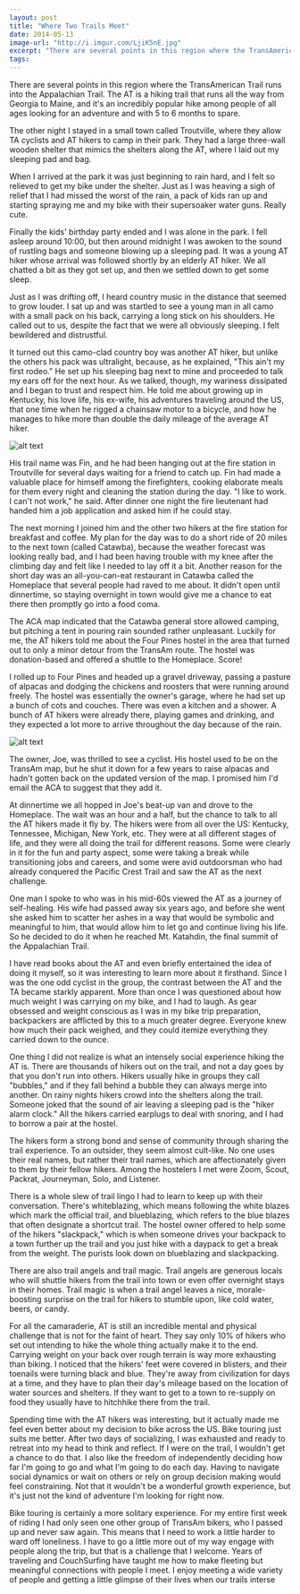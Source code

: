 ```yaml
---
layout: post
title: "Where Two Trails Meet"
date: 2014-05-13
image-url: "http://i.imgur.com/LjiK5nE.jpg"
excerpt: "There are several points in this region where the TransAmerican Trail runs into the Appalachian Trail. The AT is a hiking trail that runs all the way from Georgia to Maine, and it's an incredibly popular hike among people of all ages looking for an adventure and with 5 to 6 months to spare. The other night I stayed in a small town called Troutville, where they allow TA cyclists and AT hikers to camp in their park."
tags:
---
```


There are several points in this region where the TransAmerican Trail runs into the Appalachian Trail. The AT is a hiking trail that runs all the way from Georgia to Maine, and it's an incredibly popular hike among people of all ages looking for an adventure and with 5 to 6 months to spare. 

The other night I stayed in a small town called Troutville, where they allow TA cyclists and AT hikers to camp in their park. They had a large three-wall wooden shelter that mimics the shelters along the AT, where I laid out my sleeping pad and bag. 

When I arrived at the park it was just beginning to rain hard, and I felt so relieved to get my bike under the shelter. Just as I was heaving a sigh of relief that I had missed the worst of the rain, a pack of kids ran up and starting spraying me and my bike with their supersoaker water guns. Really cute.

Finally the kids' birthday party ended and I was alone in the park. I fell asleep around 10:00, but then around midnight I was awoken to the sound of rustling bags and someone blowing up a sleeping pad. It was a young AT hiker whose arrival was followed shortly by an elderly AT hiker. We all chatted a bit as they got set up, and then we settled down to get some sleep.

Just as I was drifting off, I heard country music in the distance that seemed to grow louder. I sat up and was startled to see a young man in all camo with a small pack on his back, carrying a long stick on his shoulders. He called out to us, despite the fact that we were all obviously sleeping. I felt bewildered and distrustful.

It turned out this camo-clad country boy was another AT hiker, but unlike the others his pack was ultralight, because, as he explained, "This ain't my first rodeo." He set up his sleeping bag next to mine and proceeded to talk my ears off for the next hour. As we talked, though, my wariness dissipated and I began to trust and respect him. He told me about growing up in Kentucky, his love life, his ex-wife, his adventures traveling around the US, that one time when he rigged a chainsaw motor to a bicycle, and how he manages to hike more than double the daily mileage of the average AT hiker. 

![alt text](http://i.imgur.com/sScQkefl.jpg "My new friend, Fin")

His trail name was Fin, and he had been hanging out at the fire station in Troutville for several days waiting for a friend to catch up. Fin had made a valuable place for himself among the firefighters, cooking elaborate meals for them every night and cleaning the station during the day. "I like to work. I can't not work," he said. After dinner one night the fire lieutenant had handed him a job application and asked him if he could stay.

The next morning I joined him and the other two hikers at the fire station for breakfast and coffee. My plan for the day was to do a short ride of 20 miles to the next town (called Catawba), because the weather forecast was looking really bad, and I had been having trouble with my knee after the climbing day and felt like I needed to lay off it a bit. Another reason for the short day was an all-you-can-eat restaurant in Catawba called the Homeplace that several people had raved to me about. It didn't open until dinnertime, so staying overnight in town would give me a chance to eat there then promptly go into a food coma.

The ACA map indicated that the Catawba general store allowed camping, but pitching a tent in pouring rain sounded rather unpleasant. Luckily for me, the AT hikers told me about the Four Pines hostel in the area that turned out to only a minor detour from the TransAm route. The hostel was donation-based and offered a shuttle to the Homeplace. Score!

I rolled up to Four Pines and headed up a gravel driveway, passing a pasture of alpacas and dodging the chickens and roosters that were running around freely. The hostel was essentially the owner's garage, where he had set up a bunch of cots and couches. There was even a kitchen and a shower. A bunch of AT hikers were already there, playing games and drinking, and they expected a lot more to arrive throughout the day because of the rain.

![alt text](http://i.imgur.com/GBnTdgtl.jpg "The Four Pines Hostel")

The owner, Joe, was thrilled to see a cyclist. His hostel used to be on the TransAm map, but he shut it down for a few years to raise alpacas and hadn't gotten back on the updated version of the map. I promised him I'd email the ACA to suggest that they add it.

At dinnertime we all hopped in Joe's beat-up van and drove to the Homeplace. The wait was an hour and a half, but the chance to talk to all the AT hikers made it fly by. The hikers were from all over the US: Kentucky, Tennessee, Michigan, New York, etc. They were at all different stages of life, and they were all doing the trail for different reasons. Some were clearly in it for the fun and party aspect, some were taking a break while transitioning jobs and careers, and some were avid outdoorsman who had already conquered the Pacific Crest Trail and saw the AT as the next challenge. 

One man I spoke to who was in his mid-60s viewed the AT as a journey of self-healing. His wife had passed away six years ago, and before she went she asked him to scatter her ashes in a way that would be symbolic and meaningful to him, that would allow him to let go and continue living his life. So he decided to do it when he reached Mt. Katahdin, the final summit of the Appalachian Trail.

I have read books about the AT and even briefly entertained the idea of doing it myself, so it was interesting to learn more about it firsthand. Since I was the one odd cyclist in the group, the contrast between the AT and the TA became starkly apparent. More than once I was questioned about how much weight I was carrying on my bike, and I had to laugh. As gear obsessed and weight conscious as I was in my bike trip preparation, backpackers are afflicted by this to a much greater degree. Everyone knew how much their pack weighed, and they could itemize everything they carried down to the ounce.

One thing I did not realize is what an intensely social experience hiking the AT is. There are thousands of hikers out on the trail, and not a day goes by that you don't run into others. Hikers usually hike in groups they call "bubbles," and if they fall behind a bubble they can always merge into another. On rainy nights hikers crowd into the shelters along the trail. Someone joked that the sound of air leaving a sleeping pad is the "hiker alarm clock." All the hikers carried earplugs to deal with snoring, and I had to borrow a pair at the hostel. 

The hikers form a strong bond and sense of community through sharing the trail experience. To an outsider, they seem almost cult-like. No one uses their real names, but rather their trail names, which are affectionately given to them by their fellow hikers. Among the hostelers I met were Zoom, Scout, Packrat, Journeyman, Solo, and Listener. 

There is a whole slew of trail lingo I had to learn to keep up with their conversation. There's whiteblazing, which means following the white blazes which mark the official trail, and blueblazing, which refers to the blue blazes that often designate a shortcut trail. The hostel owner offered to help some of the hikers "slackpack," which is when someone drives your backpack to a town further up the trail and you just hike with a daypack to get a break from the weight. The purists look down on blueblazing and slackpacking. 

There are also trail angels and trail magic. Trail angels are generous locals who will shuttle hikers from the trail into town or even offer overnight stays in their homes. Trail magic is when a trail angel leaves a nice, morale-boosting surprise on the trail for hikers to stumble upon, like cold water, beers, or candy.

For all the camaraderie, AT is still an incredible mental and physical challenge that is not for the faint of heart. They say only 10% of hikers who set out intending to hike the whole thing actually make it to the end. Carrying weight on your back over rough terrain is way more exhausting than biking. I noticed that the hikers' feet were covered in blisters, and their toenails were turning black and blue. They're away from civilization for days at a time, and they have to plan their day's mileage based on the location of water sources and shelters. If they want to get to a town to re-supply on food they usually have to hitchhike there from the trail.

Spending time with the AT hikers was interesting, but it actually made me feel even better about my decision to bike across the US. Bike touring just suits me better. After two days of socializing, I was exhausted and ready to retreat into my head to think and reflect. If I were on the trail, I wouldn't get a chance to do that. I also like the freedom of independently deciding how far I'm going to go and what I'm going to do each day. Having to navigate social dynamics or wait on others or rely on group decision making would feel constraining. Not that it wouldn't be a wonderful growth experience, but it's just not the kind of adventure I'm looking for right now.

Bike touring is certainly a more solitary experience. For my entire first week of riding I had only seen one other group of TransAm bikers, who I passed up and never saw again. This means that I need to work a little harder to ward off loneliness. I have to go a little more out of my way engage with people along the trip, but that is a challenge that I welcome. Years of traveling and CouchSurfing have taught me how to make fleeting but meaningful connections with people I meet. I enjoy meeting a wide variety of people and getting a little glimpse of their lives when our trails interse